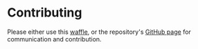 # Contributing

Please either use this [waffle](https://waffle.io/janneklouman/silverstripe-spinner-field), or the repository's [GitHub page](https://github.com/janneklouman/silverstripe-spinner-field) for communication and contribution.
